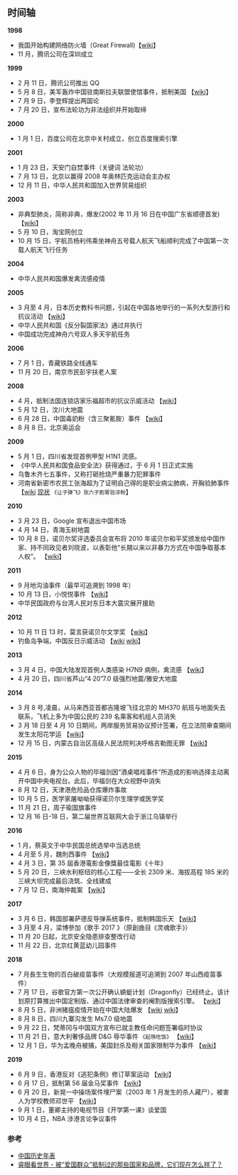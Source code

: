 ## 时间轴

**1998**

- 我国开始构建网络防火墙（Great Firewall)【[wiki](https://zh.wikipedia.org/wiki/%E9%98%B2%E7%81%AB%E9%95%BF%E5%9F%8E)】
- 11 月，腾讯公司在深圳成立

**1999**

- 2 月 11 日，腾讯公司推出 QQ
- 5 月 8 日，美军轰炸中国驻南斯拉夫联盟使馆事件，抵制美国 【[wiki](https://zh.wikipedia.org/wiki/%E4%BA%94%E5%85%AB%E4%BA%8B%E4%BB%B6)】
- 7 月 9 日，李登辉提出两国论
- 7 月 20 日，宣布法轮功为非法组织并开始取缔

**2000**

- 1 月 1 日，百度公司在北京中关村成立，创立百度搜索引擎

**2001**

- 1 月 23 日，天安门自焚事件（关键词 法轮功）
- 7 月 13 日，北京以赢得 2008 年奥林匹克运动会主办权
- 12 月 11 日，中华人民共和国加入世界贸易组织

**2003**

- 非典型肺炎，简称非典，爆发(2002 年 11 月 16 日在中国广东省顺德首发) 【[wiki](https://zh.wikipedia.org/zh-cn/%E5%9A%B4%E9%87%8D%E6%80%A5%E6%80%A7%E5%91%BC%E5%90%B8%E7%B3%BB%E7%B5%B1%E7%B6%9C%E5%90%88%E7%97%87)】
- 5 月 10 日，淘宝网创立
- 10 月 15 日，宇航员杨利伟乘坐神舟五号载人航天飞船顺利完成了中国第一次载人航天飞行任务

**2004**

- 中华人民共和国爆发禽流感疫情

**2005**

- 3 月至 4 月，日本历史教科书问题，引起在中国各地举行的一系列大型游行和抗议活动 【[wiki](https://zh.wikipedia.org/zh-cn/2005%E5%B9%B4%E4%B8%AD%E5%9B%BD%E5%8F%8D%E6%97%A5%E7%A4%BA%E5%A8%81%E6%B4%BB%E5%8A%A8)】
- 中华人民共和国《反分裂国家法》通过并执行
- 中国成功完成神舟六号双人多天宇航任务

**2006**

- 7 月 1 日，青藏铁路全线通车
- 11 月 20 日，南京市民彭宇扶老人案

**2008**

- 4 月，抵制法国连锁店家乐福超市的抗议示威活动 【[wiki](https://zh.wikipedia.org/zh-cn/2008%E5%B9%B4%E4%B8%AD%E5%9B%BD%E6%B0%91%E4%BC%97%E6%8A%B5%E5%88%B6%E5%AE%B6%E4%B9%90%E7%A6%8F%E4%BA%8B%E4%BB%B6)】
- 5 月 12 日，汶川大地震
- 6 月 28 日，中国毒奶粉（含三聚氰胺）事件 【[wiki](https://zh.wikipedia.org/wiki/2008%E5%B9%B4%E4%B8%AD%E5%9B%BD%E5%A5%B6%E5%88%B6%E5%93%81%E6%B1%A1%E6%9F%93%E4%BA%8B%E4%BB%B6)】
- 8 月 8 日，北京奥运会

**2009**

- 5 月 1 日，四川省发现首例甲型 H1N1 流感。
- 《中华人民共和国食品安全法》获得通过，于 6 月 1 日正式实施
- 乌鲁木齐七五事件，又称打砸抢烧严重暴力犯罪事件
- 河南省新密市农民工张海超为了证明自己得的是职业病尘肺病，开胸验肺事件 【[wiki](https://zh.wikipedia.org/zh-cn/%E5%BC%A0%E6%B5%B7%E8%B6%85%E5%BC%80%E8%83%B8%E9%AA%8C%E8%82%BA%E4%BA%8B%E4%BB%B6) [现状](http://www.xinhuanet.com/gongyi/2018-07/24/c_129919567.htm) `《让子弹飞》张六子割胃验凉粉`】

**2010**

- 3 月 23 日，Google 宣布退出中国市场
- 4 月 14 日，青海玉树地震
- 10 月 8 日，诺贝尔奖评选委员会宣布将 2010 年诺贝尔和平奖颁发给中国作家、持不同政见者刘晓波，以表彰他“长期以来以非暴力方式在中国争取基本人权”。 【[wiki](https://zh.wikipedia.org/zh-cn/%E5%88%98%E6%99%93%E6%B3%A2)】

**2011**

- 9 月地沟油事件（最早可追溯到 1998 年）
- 10 月 13 日，小悦悦事件 【[wiki](https://zh.wikipedia.org/zh-cn/%E5%B0%8F%E6%82%A6%E6%82%A6%E4%BA%8B%E4%BB%B6)】
- 中华民国政府与台湾人民对东日本大震灾展开援助

**2012**

- 10 月 11 日 13 时，莫言获诺贝尔文学奖 【[wiki](https://zh.wikipedia.org/zh-cn/%E8%8E%AB%E8%A8%80)】
- 钓鱼岛争端，中国反日示威活动 【[wiki](https://zh.wikipedia.org/zh-cn/%E6%97%A5%E6%9C%AC%E6%94%BF%E5%BA%9C%E8%B4%AD%E4%B9%B0%E9%92%93%E9%B1%BC%E5%B2%9B%E4%BA%8B%E4%BB%B6) [wiki](https://zh.wikipedia.org/zh-cn/2012%E5%B9%B4%E4%B8%AD%E5%9B%BD%E5%8F%8D%E6%97%A5%E7%A4%BA%E5%A8%81%E6%B4%BB%E5%8A%A8)】

**2013**

- 3 月 4 日，中国大陆发现首例人类感染 H7N9 病例，禽流感 【[wiki](https://zh.wikipedia.org/wiki/%E7%94%B2%E5%9E%8B%E6%B5%81%E6%84%9F%E7%97%85%E6%AF%92H7N9%E4%BA%9E%E5%9E%8B)】
- 4 月 20 日，四川省芦山“4·20”7.0 级强烈地震/雅安大地震

**2014**

- 3 月 8 号,凌晨，从马来西亚首都吉隆坡飞往北京的 MH370 航班与地面失去联系，飞机上多为中国公民的 239 名乘客和机组人员消失
- 3 月 18 日至 4 月 10 日期间，两岸服务贸易协议预计签署，在立法院审查期间发生太阳花学运 【[wiki](https://zh.wikipedia.org/zh-cn/%E5%A4%AA%E9%99%BD%E8%8A%B1%E5%AD%B8%E9%81%8B)】
- 12 月 15 日，内蒙古自治区高级人民法院判决呼格吉勒图无罪 【[wiki](https://zh.wikipedia.org/zh-cn/%E5%91%BC%E6%A0%BC%E5%90%89%E5%8B%92%E5%9B%BE%E6%A1%88)】

**2015**

- 4 月 6 日，身为公众人物的毕福剑因“酒桌唱戏事件”所造成的影响选择主动离开中国中央电视台。此后，毕福剑在大众视野中消失
- 8 月 12 日，天津港危险品仓库爆炸事故
- 10 月 5 日，医学家屠呦呦获得诺贝尔生理学或医学奖
- 11 月 21 日，周子瑜国旗事件
- 12 月 16 日-18 日，第二届世界互联网大会于浙江乌镇举行

**2016**

- 1 月，蔡英文于中华民国总统选举中当选总统
- 4 月至 5 月，魏則西事件 【[wiki](https://zh.wikipedia.org/zh-cn/%E9%AD%8F%E5%88%99%E8%A5%BF%E4%BA%8B%E4%BB%B6)】
- 4 月 3 日，第 35 屆香港電影金像獎最佳電影《十年》
- 5 月 20 日，三峡水利枢纽的核心工程——全长 2309 米、海拔高程 185 米的三峡大坝完成最后浇筑、全线建成
- 7 月 12 日，南海仲裁案 【[wiki](https://zh.wikipedia.org/zh-cn/%E5%8D%97%E6%B5%B7%E4%BB%B2%E8%A3%81%E6%A1%88)】

**2017**

- 3 月 6 日，韩国部署萨德反导弹系统事件，抵制韩国乐天 【[wiki](https://zh.wikipedia.org/zh-cn/%E9%9F%93%E5%9C%8B%E9%83%A8%E7%BD%B2%E8%96%A9%E5%BE%B7%E5%8F%8D%E5%B0%8E%E5%BD%88%E7%B3%BB%E7%B5%B1%E4%BA%8B%E4%BB%B6)】
- 3 月至 4 月，梁博參加《歌手 2017 》（原創曲目《灵魂歌手》）
- 11 月 20 日起，北京安全隐患排查整改行动
- 11 月 22 日，北京红黄蓝幼儿园事件

**2018**

- 7 月長生生物的百白破疫苗事件（大规模报道可追溯到 2007 年山西疫苗事件）
- 7 月 17 日，谷歌官方第一次公开确认蜻蜓计划（Dragonfly）已经终止。该计划原打算推出中国定制版、通过中国法律审查的阉割版搜索引擎。 【[wiki](https://zh.wikipedia.org/zh-cn/%E8%9C%BB%E8%9C%93%E8%A8%88%E7%95%AB)】
- 8 月 5 日，非洲猪瘟疫情开始在中国大陆爆发 【[wiki](https://zh.wikipedia.org/zh-cn/%E9%9D%9E%E6%B4%B2%E8%B1%AC%E7%98%9F%E7%97%85%E6%AF%92%E7%A7%91) [wiki](https://zh.wikipedia.org/wiki/%E4%B8%AD%E5%9B%BD%E5%A4%A7%E9%99%86%E9%9D%9E%E6%B4%B2%E7%8C%AA%E7%98%9F%E7%96%AB%E6%83%85)】
- 8 月 8 日，四川九寨沟发生 Ms7.0 级地震
- 9 月 22 日，梵蒂冈与中国双方宣布已就主教任命问题签署临时协议
- 11 月 21 日，意大利奢侈品牌 D&G 辱华事件 `《起筷吃饭》` 【[wiki](https://zh.wikipedia.org/zh-cn/%E6%9D%9C%E5%98%89%E7%8F%AD%E7%BA%B3#%E8%BE%B1%E5%8D%8E)】
- 12 月 1 日，华为孟晚舟被捕，美国封杀及相关国家限制华为事件 【[wiki](https://zh.wikipedia.org/zh-cn/%E5%AF%B9%E5%8D%8E%E4%B8%BA%E7%9A%84%E4%BA%89%E8%AE%AE#%E7%BE%8E%E5%9B%BD%E5%B0%81%E6%9D%80%E5%8F%8A%E7%9B%B8%E9%97%9C%E5%9C%8B%E5%AE%B6%E9%99%90%E5%88%B6%E5%8D%8E%E4%B8%BA%E4%BA%8B%E4%BB%B6)】

**2019**

- 6 月 9 日，香港反对《逃犯条例》修订草案运动 【[wiki](https://zh.wikipedia.org/zh-cn/%E5%8F%8D%E5%B0%8D%E9%80%83%E7%8A%AF%E6%A2%9D%E4%BE%8B%E4%BF%AE%E8%A8%82%E8%8D%89%E6%A1%88%E9%81%8B%E5%8B%95)】
- 6 月 17 日，抵制第 56 届金马奖事件 【[wiki](https://zh.wikipedia.org/zh-cn/%E4%B8%AD%E5%9C%8B%E5%A4%A7%E9%99%B8%E5%9C%8B%E5%AE%B6%E9%9B%BB%E5%BD%B1%E5%B1%80%E6%8A%B5%E5%88%B6%E7%AC%AC56%E5%B1%86%E9%87%91%E9%A6%AC%E7%8D%8E%E4%BA%8B%E4%BB%B6)】
- 6 月 20 日，新晃一中操场案件埋尸案（2003 年 1 月发生的杀人藏尸），被害人为学校教师邓世平 【[wiki](https://zh.wikipedia.org/zh-cn/%E6%96%B0%E6%99%83%E4%B8%80%E4%B8%AD%E6%93%8D%E5%9C%BA%E5%9F%8B%E5%B0%B8%E6%A1%88)】
- 9 月 1 日，董卿主持的电视节目《开学第一课》谈爱国
- 10 月 4 日，NBA 涉港言论争议事件

### 参考

- [中国历史年表](https://zh.wikipedia.org/zh-cn/%E4%B8%AD%E5%9B%BD%E5%8E%86%E5%8F%B2%E5%B9%B4%E8%A1%A8)
- [睿眼看世界 - 被“爱国群众”抵制过的那些国家和品牌，它们现在怎么样了？](https://www.youtube.com/watch?v=cfyZzwxOJNg)
